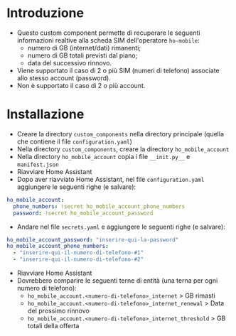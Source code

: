 # Introduzione
- Questo custom component permette di recuperare le seguenti informazioni realtive alla scheda SIM dell'operatore <code>ho-mobile</code>: 
  - numero di GB (internet/dati) rimanenti; 
  - numero di GB totali previsti dal piano;
  - data del successivo rinnovo.
- Viene supportato il caso di 2 o più SIM (numeri di telefono) associate allo stesso account (password).
- Non è supportato il caso di 2 o più account.

# Installazione
- Creare la directory <code>custom_components</code> nella directory principale (quella che contiene il file <code>configuration.yaml</code>)
- Nella directory <code>custom_components</code>, creare la directory <code>ho_mobile_account</code>
- Nella directory <code>ho_mobile_account</code> copia i file <code>\_\_init.py\_\_</code> e <code>manifest.json</code>
- Riavviare Home Assistant
- Dopo aver riavviato Home Assistant, nel file <code>configuration.yaml</code> aggiungere le seguenti righe (e salvare):

```yaml
ho_mobile_account:
  phone_numbers: !secret ho_mobile_account_phone_numbers
  password: !secret ho_mobile_account_password
  ```

- Andare nel file <code>secrets.yaml</code> e aggiungere le seguenti righe (e salvare):

```yaml
ho_mobile_account_password: "inserire-qui-la-password"
ho_mobile_account_phone_numbers: 
  - "inserire-qui-il-numero-di-telefono-#1"
  - "inserire-qui-il-numero-di-telefono-#2"  
```

- Riavviare Home Assistant
- Dovrebbero comparire le seguenti terne di entità (una terna per ogni numero di telefono):
  - <code>ho_mobile_account.\<numero-di-telefono\>_internet</code> > GB rimasti
  - <code>ho_mobile_account.\<numero-di-telefono\>_internet_renewal</code> > Data del prossimo rinnovo
  - <code>ho_mobile_account.\<numero-di-telefono\>_internet_threshold</code> > GB totali della offerta


